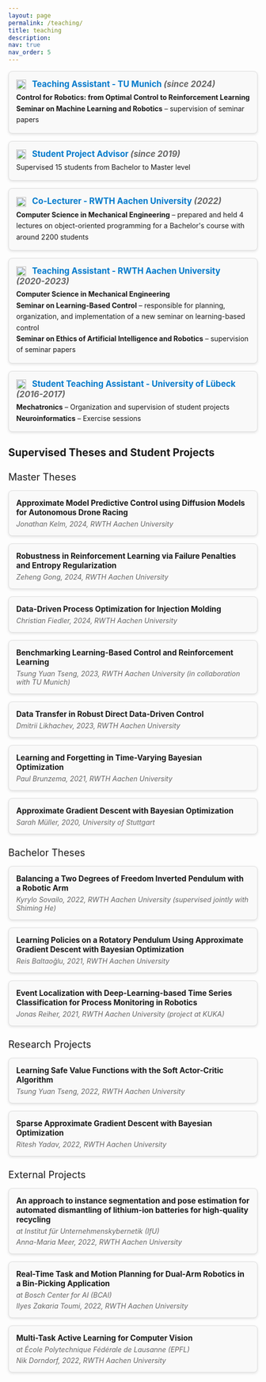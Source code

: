 ```yaml
---
layout: page
permalink: /teaching/
title: teaching
description: 
nav: true
nav_order: 5
---
```


<style>
.teaching-card {
    border: 1px solid #ddd;
    border-radius: 8px;
    padding: 15px;
    margin: 15px 0;
    background-color: #f9f9f9;
    box-shadow: 0 2px 5px rgba(0, 0, 0, 0.1);
}

.teaching-role {
    font-weight: bold;
    color: #007acc;
    font-size: 1.2em;
}

.teaching-year {
    font-style: italic;
    color: #666;
}

.teaching-description {
    margin-top: 5px;
    line-height: 1.6;
}

.teaching-icon {
    margin-right: 8px;
    vertical-align: middle;
}
</style>

<!-- ## Teaching -->

<div class="teaching-card">
    <div class="teaching-role">
        <img class="teaching-icon" src="https://img.icons8.com/ios/50/000000/teacher.png" alt="Teaching Assistant Icon" width="20" height="20">
        Teaching Assistant - TU Munich <span class="teaching-year">(since 2024)</span>
    </div>
    <div class="teaching-description">
        <strong>Control for Robotics: from Optimal Control to Reinforcement Learning</strong><br>
        <strong>Seminar on Machine Learning and Robotics</strong> – supervision of seminar papers
    </div>
</div>

<div class="teaching-card">
    <div class="teaching-role">
        <img class="teaching-icon" src="https://img.icons8.com/ios/50/000000/teaching.png" alt="Student Project Advisor Icon" width="20" height="20">
        Student Project Advisor <span class="teaching-year">(since 2019)</span>
    </div>
    <div class="teaching-description">
        Supervised 15 students from Bachelor to Master level
    </div>
</div>

<div class="teaching-card">
    <div class="teaching-role">
        <img class="teaching-icon" src="https://img.icons8.com/ios/50/000000/classroom.png" alt="Co-Lecturer Icon" width="20" height="20">
        Co-Lecturer - RWTH Aachen University <span class="teaching-year">(2022)</span>
    </div>
    <div class="teaching-description">
        <strong>Computer Science in Mechanical Engineering</strong> – prepared and held 4 lectures on object-oriented programming for a Bachelor's course with around 2200 students
    </div>
</div>

<div class="teaching-card">
    <div class="teaching-role">
        <img class="teaching-icon" src="https://img.icons8.com/ios/50/000000/teacher.png" alt="Teaching Assistant Icon" width="20" height="20">
        Teaching Assistant - RWTH Aachen University <span class="teaching-year">(2020-2023)</span>
    </div>
    <div class="teaching-description">
        <strong>Computer Science in Mechanical Engineering</strong><br>
        <strong>Seminar on Learning-Based Control</strong> – responsible for planning, organization, and implementation of a new seminar on learning-based control<br>
        <strong>Seminar on Ethics of Artificial Intelligence and Robotics</strong> – supervision of seminar papers
    </div>
</div>

<div class="teaching-card">
    <div class="teaching-role">
        <img class="teaching-icon" src="https://img.icons8.com/ios/50/000000/graduation-cap.png" alt="Student Teaching Assistant Icon" width="20" height="20">
        Student Teaching Assistant - University of Lübeck <span class="teaching-year">(2016-2017)</span>
    </div>
    <div class="teaching-description">
        <strong>Mechatronics</strong> – Organization and supervision of student projects<br>
        <strong>Neuroinformatics</strong> – Exercise sessions
    </div>
</div>

<!-- ## Teaching

- *Teaching Assistant* - **TU Munich**, since 2024  
  - **Control for Robotics: from Optimal Control to Reinforcement Learning**  
  - **Seminar on Machine Learning and Robotics** – supervision of seminar papers

- *Student Project Advisor* - since 2019  
  - Supervised 15 students from Bachelor to Master level

- *Co-Lecturer* - **RWTH Aachen University**, 2022  
  - **Computer Science in Mechanical Engineering** – prepared and held 4 lectures on object-oriented programming for a Bachelor's course with around 2200 students

- *Teaching Assistant* - **RWTH Aachen University**, 2020-2023  
  - **Computer Science in Mechanical Engineering**  
  - **Seminar on Learning-Based Control** – responsible for planning, organization, and implementation of a new seminar on learning-based control  
  - **Seminar on Ethics of Artificial Intelligence and Robotics** – supervision of seminar papers

- *Student Teaching Assistant* - **University of Lübeck**, 2016-2017  
  - **Mechatronics** - Organization and supervision of student projects 
  - **Neuroinformatics** - Exercise sessions -->


<!-- ## Supervised Theses and Student Projects

### Master Theses
- **Approximate Model Predictive Control using Diffusion Models for Autonomous Drone Racing**  
  *Jonathan Kelm, 2024, RWTH Aachen University*
- **Robustness in Reinforcement Learning via Failure Penalties and Entropy Regularization**  
  *Zeheng Gong, 2024, RWTH Aachen University*
- **Data-Driven Process Optimization for Injection Molding**  
  *Christian Fiedler, 2024, RWTH Aachen University*
- **Benchmarking Learning-Based Control and Reinforcement Learning**  
  *Tsung Yuan Tseng, 2023, RWTH Aachen University*, in collaboration with TU Munich
- **Data Transfer in Robust Direct Data-Driven Control**  
  *Dmitrii Likhachev, 2023, RWTH Aachen University*
- **Learning and Forgetting in Time-Varying Bayesian Optimization**  
  *Paul Brunzema, 2021, RWTH Aachen University*
- **Approximate Gradient Descent with Bayesian Optimization**  
  *Sarah Müller, 2020, University of Stuttgart*

### Bachelor Theses
- **Balancing a Two Degrees of Freedom Inverted Pendulum with a Robotic Arm**  
  *Kyrylo Sovailo, 2022, RWTH Aachen University (supervised jointly with Shiming He)*
- **Learning Policies on a Rotatory Pendulum Using Approximate Gradient Descent with Bayesian Optimization**  
  *Reis Baltaoğlu, 2021, RWTH Aachen University*
- **Event Localization with Deep-Learning-based Time Series Classification for Process Monitoring in Robotics**  
  *Jonas Reiher, 2021, RWTH Aachen University (project at KUKA)*

### Research Projects
- **Learning Safe Value Functions with the Soft Actor-Critic Algorithm**  
  *Tsung Yuan Tseng, 2022, RWTH Aachen University*
- **Sparse Approximate Gradient Descent with Bayesian Optimization**  
  *Ritesh Yadav, 2022, RWTH Aachen University*

### External Projects
- **An approach to instance segmentation and pose estimation for automated dismantling of lithium-ion batteries for high-quality recycling** (at Institut für Unternehmenskybernetik)   
  *Anna-Maria Meer, 2022, RWTH Aachen University*
- **Real-Time Task and Motion Planning for Dual-Arm Robotics in a Bin-Picking Application** (at Bosch Center for AI)  
  *Ilyes Zakaria Toumi, 2022, RWTH Aachen University*
- **Multi-Task Active Learning for Computer Vision** (at École Polytechnique Fédérale de Lausanne)  
  *Nik Dorndorf, 2022, RWTH Aachen University* -->

<style>
.project-card {
    border: 1px solid #ddd;
    border-radius: 8px;
    padding: 15px;
    margin: 15px 0;
    background-color: #f9f9f9;
    box-shadow: 0 2px 5px rgba(0, 0, 0, 0.1);
}

.project-title {
    font-weight: bold;
    font-size: 1.1em;
}

.project-details {
    margin-top: 5px;
    font-style: italic;
    color: #666;
}

.project-section-title {
    font-size: 1.4em;
    margin-top: 25px;
}
</style>

## Supervised Theses and Student Projects

<div class="project-section-title">Master Theses</div>

<div class="project-card">
    <div class="project-title">Approximate Model Predictive Control using Diffusion Models for Autonomous Drone Racing</div>
    <div class="project-details">Jonathan Kelm, 2024, RWTH Aachen University</div>
</div>

<div class="project-card">
    <div class="project-title">Robustness in Reinforcement Learning via Failure Penalties and Entropy Regularization</div>
    <div class="project-details">Zeheng Gong, 2024, RWTH Aachen University</div>
</div>

<div class="project-card">
    <div class="project-title">Data-Driven Process Optimization for Injection Molding</div>
    <div class="project-details">Christian Fiedler, 2024, RWTH Aachen University</div>
</div>

<div class="project-card">
    <div class="project-title">Benchmarking Learning-Based Control and Reinforcement Learning</div>
    <div class="project-details">Tsung Yuan Tseng, 2023, RWTH Aachen University (in collaboration with TU Munich)</div>
</div>

<div class="project-card">
    <div class="project-title">Data Transfer in Robust Direct Data-Driven Control</div>
    <div class="project-details">Dmitrii Likhachev, 2023, RWTH Aachen University</div>
</div>

<div class="project-card">
    <div class="project-title">Learning and Forgetting in Time-Varying Bayesian Optimization</div>
    <div class="project-details">Paul Brunzema, 2021, RWTH Aachen University</div>
</div>

<div class="project-card">
    <div class="project-title">Approximate Gradient Descent with Bayesian Optimization</div>
    <div class="project-details">Sarah Müller, 2020, University of Stuttgart</div>
</div>

<div class="project-section-title">Bachelor Theses</div>

<div class="project-card">
    <div class="project-title">Balancing a Two Degrees of Freedom Inverted Pendulum with a Robotic Arm</div>
    <div class="project-details">Kyrylo Sovailo, 2022, RWTH Aachen University (supervised jointly with Shiming He)</div>
</div>

<div class="project-card">
    <div class="project-title">Learning Policies on a Rotatory Pendulum Using Approximate Gradient Descent with Bayesian Optimization</div>
    <div class="project-details">Reis Baltaoğlu, 2021, RWTH Aachen University</div>
</div>

<div class="project-card">
    <div class="project-title">Event Localization with Deep-Learning-based Time Series Classification for Process Monitoring in Robotics</div>
    <div class="project-details">Jonas Reiher, 2021, RWTH Aachen University (project at KUKA)</div>
</div>

<div class="project-section-title">Research Projects</div>

<div class="project-card">
    <div class="project-title">Learning Safe Value Functions with the Soft Actor-Critic Algorithm</div>
    <div class="project-details">Tsung Yuan Tseng, 2022, RWTH Aachen University</div>
</div>

<div class="project-card">
    <div class="project-title">Sparse Approximate Gradient Descent with Bayesian Optimization</div>
    <div class="project-details">Ritesh Yadav, 2022, RWTH Aachen University</div>
</div>

<div class="project-section-title">External Projects</div>

<div class="project-card">
    <div class="project-title">An approach to instance segmentation and pose estimation for automated dismantling of lithium-ion batteries for high-quality recycling</div>
    <div class="project-details">at Institut für Unternehmenskybernetik (IfU)</div>
    <div class="project-details">Anna-Maria Meer, 2022, RWTH Aachen University</div>
</div>

<div class="project-card">
    <div class="project-title">Real-Time Task and Motion Planning for Dual-Arm Robotics in a Bin-Picking Application</div>
    <div class="project-details">at Bosch Center for AI (BCAI)</div>
    <div class="project-details">Ilyes Zakaria Toumi, 2022, RWTH Aachen University</div>
</div>

<div class="project-card">
    <div class="project-title">Multi-Task Active Learning for Computer Vision</div>
    <div class="project-details">at École Polytechnique Fédérale de Lausanne (EPFL)</div>
    <div class="project-details">Nik Dorndorf, 2022, RWTH Aachen University</div>
</div>
